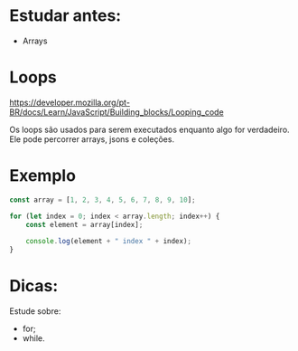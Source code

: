 # Estudar antes:

- Arrays

# Loops

https://developer.mozilla.org/pt-BR/docs/Learn/JavaScript/Building_blocks/Looping_code

Os loops são usados para serem executados enquanto algo for verdadeiro. Ele pode percorrer arrays, jsons e coleções.

# Exemplo

```js
const array = [1, 2, 3, 4, 5, 6, 7, 8, 9, 10];

for (let index = 0; index < array.length; index++) {
    const element = array[index];
    
    console.log(element + " index " + index);
}
```

# Dicas:

Estude sobre:

- for;
- while.